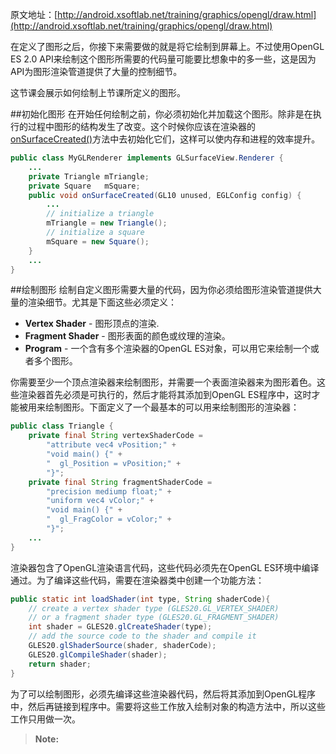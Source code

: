 原文地址：[http://android.xsoftlab.net/training/graphics/opengl/draw.html](http://android.xsoftlab.net/training/graphics/opengl/draw.html)

在定义了图形之后，你接下来需要做的就是将它绘制到屏幕上。不过使用OpenGL ES 2.0 API来绘制这个图形所需要的代码量可能要比想象中的多一些，这是因为API为图形渲染管道提供了大量的控制细节。

这节课会展示如何绘制上节课所定义的图形。

##初始化图形
在开始任何绘制之前，你必须初始化并加载这个图形。除非是在执行的过程中图形的结构发生了改变。这个时候你应该在渲染器的[onSurfaceCreated()](http://android.xsoftlab.net/reference/android/opengl/GLSurfaceView.Renderer.html#onSurfaceCreated(javax.microedition.khronos.opengles.GL10,%20javax.microedition.khronos.egl.EGLConfig))方法中去初始化它们，这样可以使内存和进程的效率提升。
```java
public class MyGLRenderer implements GLSurfaceView.Renderer {
    ...
    private Triangle mTriangle;
    private Square   mSquare;
    public void onSurfaceCreated(GL10 unused, EGLConfig config) {
        ...
        // initialize a triangle
        mTriangle = new Triangle();
        // initialize a square
        mSquare = new Square();
    }
    ...
}
```

##绘制图形
绘制自定义图形需要大量的代码，因为你必须给图形渲染管道提供大量的渲染细节。尤其是下面这些必须定义：

- **Vertex Shader** - 图形顶点的渲染.
- **Fragment Shader** - 图形表面的颜色或纹理的渲染。
- **Program** - 一个含有多个渲染器的OpenGL ES对象，可以用它来绘制一个或者多个图形。

你需要至少一个顶点渲染器来绘制图形，并需要一个表面渲染器来为图形着色。这些渲染器首先必须是可执行的，然后才能将其添加到OpenGL ES程序中，这时才能被用来绘制图形。下面定义了一个最基本的可以用来绘制图形的渲染器：
```java
public class Triangle {
    private final String vertexShaderCode =
        "attribute vec4 vPosition;" +
        "void main() {" +
        "  gl_Position = vPosition;" +
        "}";
    private final String fragmentShaderCode =
        "precision mediump float;" +
        "uniform vec4 vColor;" +
        "void main() {" +
        "  gl_FragColor = vColor;" +
        "}";
    ...
}
```

渲染器包含了OpenGL渲染语言代码，这些代码必须先在OpenGL ES环境中编译通过。为了编译这些代码，需要在渲染器类中创建一个功能方法：
```java
public static int loadShader(int type, String shaderCode){
    // create a vertex shader type (GLES20.GL_VERTEX_SHADER)
    // or a fragment shader type (GLES20.GL_FRAGMENT_SHADER)
    int shader = GLES20.glCreateShader(type);
    // add the source code to the shader and compile it
    GLES20.glShaderSource(shader, shaderCode);
    GLES20.glCompileShader(shader);
    return shader;
}
```

为了可以绘制图形，必须先编译这些渲染器代码，然后将其添加到OpenGL程序中，然后再链接到程序中。需要将这些工作放入绘制对象的构造方法中，所以这些工作只用做一次。

> **Note:** 